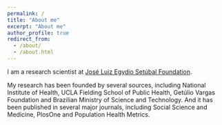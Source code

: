 ```yaml
---
permalink: /
title: "About me"
excerpt: "About me"
author_profile: true
redirect_from: 
  - /about/
  - /about.html
---
```


I am a research scientist at [José Luiz Egydio Setúbal Foundation](https://fundacaojles.org.br/en/). 

My research has been founded by several sources, including National Institute of Health, UCLA Fielding School of Public Health, Getúlio Vargas Foundation and Brazilian Ministry of Science and Technology. And it has been published in several major journals, including Social Science and Medicine, PlosOne and Population Health Metrics.
